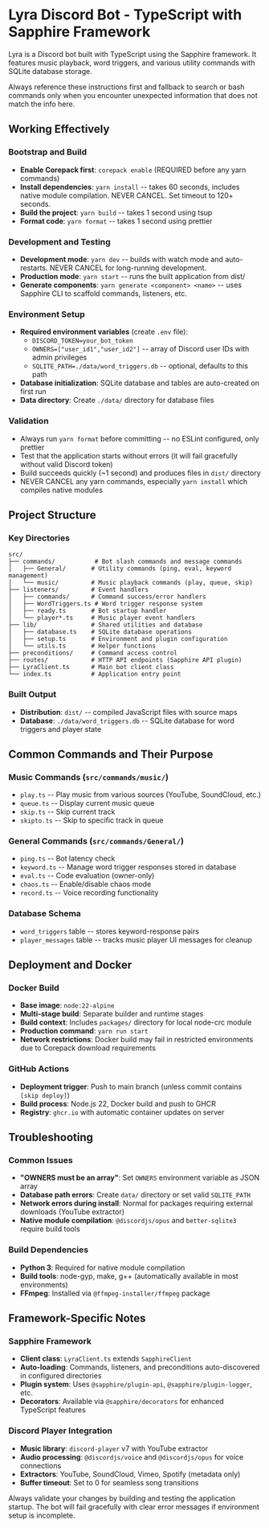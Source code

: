 # Lyra Discord Bot - TypeScript with Sapphire Framework

Lyra is a Discord bot built with TypeScript using the Sapphire framework. It features music playback, word triggers, and various utility commands with SQLite database storage.

Always reference these instructions first and fallback to search or bash commands only when you encounter unexpected information that does not match the info here.

## Working Effectively

### Bootstrap and Build
- **Enable Corepack first**: `corepack enable` (REQUIRED before any yarn commands)
- **Install dependencies**: `yarn install` -- takes 60 seconds, includes native module compilation. NEVER CANCEL. Set timeout to 120+ seconds.
- **Build the project**: `yarn build` -- takes 1 second using tsup
- **Format code**: `yarn format` -- takes 1 second using prettier

### Development and Testing
- **Development mode**: `yarn dev` -- builds with watch mode and auto-restarts. NEVER CANCEL for long-running development.
- **Production mode**: `yarn start` -- runs the built application from dist/
- **Generate components**: `yarn generate <component> <name>` -- uses Sapphire CLI to scaffold commands, listeners, etc.

### Environment Setup
- **Required environment variables** (create `.env` file):
  - `DISCORD_TOKEN=your_bot_token`
  - `OWNERS=["user_id1","user_id2"]` -- array of Discord user IDs with admin privileges
  - `SQLITE_PATH=./data/word_triggers.db` -- optional, defaults to this path
- **Database initialization**: SQLite database and tables are auto-created on first run
- **Data directory**: Create `./data/` directory for database files

### Validation
- Always run `yarn format` before committing -- no ESLint configured, only prettier
- Test that the application starts without errors (it will fail gracefully without valid Discord token)
- Build succeeds quickly (~1 second) and produces files in `dist/` directory
- NEVER CANCEL any yarn commands, especially `yarn install` which compiles native modules

## Project Structure

### Key Directories
```
src/
├── commands/           # Bot slash commands and message commands
│   ├── General/       # Utility commands (ping, eval, keyword management)
│   └── music/         # Music playback commands (play, queue, skip)
├── listeners/         # Event handlers
│   ├── commands/      # Command success/error handlers
│   ├── WordTriggers.ts # Word trigger response system
│   ├── ready.ts       # Bot startup handler
│   └── player*.ts     # Music player event handlers
├── lib/               # Shared utilities and database
│   ├── database.ts    # SQLite database operations
│   ├── setup.ts       # Environment and plugin configuration
│   └── utils.ts       # Helper functions
├── preconditions/     # Command access control
├── routes/            # HTTP API endpoints (Sapphire API plugin)
├── LyraClient.ts      # Main bot client class
└── index.ts           # Application entry point
```

### Built Output
- **Distribution**: `dist/` -- compiled JavaScript files with source maps
- **Database**: `./data/word_triggers.db` -- SQLite database for word triggers and player state

## Common Commands and Their Purpose

### Music Commands (`src/commands/music/`)
- `play.ts` -- Play music from various sources (YouTube, SoundCloud, etc.)
- `queue.ts` -- Display current music queue
- `skip.ts` -- Skip current track
- `skipto.ts` -- Skip to specific track in queue

### General Commands (`src/commands/General/`)
- `ping.ts` -- Bot latency check
- `keyword.ts` -- Manage word trigger responses stored in database
- `eval.ts` -- Code evaluation (owner-only)
- `chaos.ts` -- Enable/disable chaos mode
- `record.ts` -- Voice recording functionality

### Database Schema
- `word_triggers` table -- stores keyword-response pairs
- `player_messages` table -- tracks music player UI messages for cleanup

## Deployment and Docker

### Docker Build
- **Base image**: `node:22-alpine`
- **Multi-stage build**: Separate builder and runtime stages
- **Build context**: Includes `packages/` directory for local node-crc module
- **Production command**: `yarn run start`
- **Network restrictions**: Docker build may fail in restricted environments due to Corepack download requirements

### GitHub Actions
- **Deployment trigger**: Push to main branch (unless commit contains `[skip deploy]`)
- **Build process**: Node.js 22, Docker build and push to GHCR
- **Registry**: `ghcr.io` with automatic container updates on server

## Troubleshooting

### Common Issues
- **"OWNERS must be an array"**: Set `OWNERS` environment variable as JSON array
- **Database path errors**: Create `data/` directory or set valid `SQLITE_PATH`
- **Network errors during install**: Normal for packages requiring external downloads (YouTube extractor)
- **Native module compilation**: `@discordjs/opus` and `better-sqlite3` require build tools

### Build Dependencies
- **Python 3**: Required for native module compilation
- **Build tools**: node-gyp, make, g++ (automatically available in most environments)
- **FFmpeg**: Installed via `@ffmpeg-installer/ffmpeg` package

## Framework-Specific Notes

### Sapphire Framework
- **Client class**: `LyraClient.ts` extends `SapphireClient`
- **Auto-loading**: Commands, listeners, and preconditions auto-discovered in configured directories
- **Plugin system**: Uses `@sapphire/plugin-api`, `@sapphire/plugin-logger`, etc.
- **Decorators**: Available via `@sapphire/decorators` for enhanced TypeScript features

### Discord Player Integration
- **Music library**: `discord-player` v7 with YouTube extractor
- **Audio processing**: `@discordjs/voice` and `@discordjs/opus` for voice connections
- **Extractors**: YouTube, SoundCloud, Vimeo, Spotify (metadata only)
- **Buffer timeout**: Set to 0 for seamless song transitions

Always validate your changes by building and testing the application startup. The bot will fail gracefully with clear error messages if environment setup is incomplete.